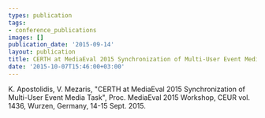 ```yaml
---
types: publication
tags:
- conference_publications
images: []
publication_date: '2015-09-14'
layout: publication
title: CERTH at MediaEval 2015 Synchronization of Multi-User Event Media Task
date: '2015-10-07T15:46:00+03:00'
---
```

<p>K. Apostolidis, V. Mezaris, "CERTH at MediaEval 2015 Synchronization of Multi-User Event Media Task", Proc. MediaEval 2015 Workshop, CEUR vol. 1436, Wurzen, Germany, 14-15 Sept. 2015.</p>
